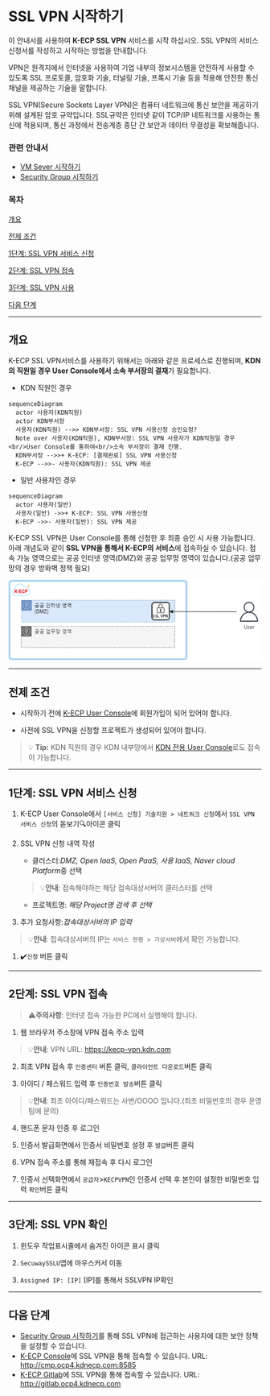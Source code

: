 # SSL VPN 시작하기

이 안내서를 사용하여 **K-ECP SSL VPN** 서비스를 시작 하십시오. SSL VPN의 서비스 신청서를 작성하고 시작하는 방법을 안내합니다.

VPN은 원격지에서 인터넷을 사용하여 기업 내부의 정보시스템을 안전하게 사용할 수 있도록 SSL 프로토콜, 암호화 기술, 터널링 기술, 프록시 기술 등을 적용해 안전한 통신 채널을 제공하는 기술을 말합니다.

SSL VPN(Secure Sockets Layer VPN)은 컴퓨터 네트워크에 통신 보안을 제공하기 위해 설계된 암호 규약입니다. SSL규약은 인터넷 같이 TCP/IP 네트워크를 사용하는 통신에 적용되며, 통신 과정에서 전송계층 종단 간 보안과 데이터 무결성을 확보해줍니다.

### 관련 안내서

- [VM Sever 시작하기](./VirtualMachine_started.md)
- [Security Group 시작하기](./SecurityGroup_started.md)

### 목차

[개요](#abstract)

[전제 조건](#precondition)

[1단계: SSL VPN 서비스 신청](#step1)

[2단계: SSL VPN 접속](#step2)

[3단계: SSL VPN 사용](#step3)

[다음 단계](#nextstep)

---

<span id ="abstract"/>

## 개요

K-ECP SSL VPN서비스를 사용하기 위해서는 아래와 같은 프로세스로 진행되며, **KDN의 직원일 경우 User Console에서 소속 부서장의 결재**가 필요합니다.

* KDN 직원인 경우
```mermaid
sequenceDiagram
  actor 사용자(KDN직원)
  actor KDN부서장
  사용자(KDN직원) -->> KDN부서장: SSL VPN 사용신청 승인요청?
  Note over 사용자(KDN직원), KDN부서장: SSL VPN 사용자가 KDN직원일 경우<br/>User Console를 통하여<br/>소속 부서장이 결재 진행.
  KDN부서장 -->>+ K-ECP: [결재완료] SSL VPN 사용신청
  K-ECP -->>- 사용자(KDN직원): SSL VPN 제공
```
* 일반 사용자인 경우
```mermaid
sequenceDiagram
  actor 사용자(일반)
  사용자(일반) ->>+ K-ECP: SSL VPN 사용신청
  K-ECP ->>- 사용자(일반): SSL VPN 제공
```

K-ECP SSL VPN은 User Console를 통해 신청한 후 최종 승인 시 사용 가능합니다. 아래 개념도와 같이 **SSL VPN을 통해서 K-ECP의 서비스**에 접속하실 수 있습니다. 접속 가능 영역으로는 공공 인터넷 영역(DMZ)와 공공 업무망 영역이 있습니다.(공공 업무망의 경우 방화벽 정책 필요)

![concept_sslvpn.png](./../resource/concept_sslvpn.png)

---

<span id= "precondition"/>

## 전제 조건

- 시작하기 전에 [K-ECP User Console](https://kecp.kdn.com/mbr/ "인터넷에서 접속 시")에 회원가입이 되어 있어야 합니다.

- 사전에 SSL VPN을 신청할 프로젝트가 생성되어 있어야 합니다.

> :bulb: **Tip:** KDN 직원의 경우 KDN 내부망에서 [KDN 전용 User Console](http://kdnecp.kdn.com:8585/mbr/ "KDN 내부망에서 접속 시")로도 접속이 가능합니다.

---

<span id= "step1"/>

## 1단계: SSL VPN 서비스 신청

1. K-ECP User Console에서 `[서비스 신청] 기술지원 > 네트워크 신청`에서 `SSL VPN 서비스 신청`의 돋보기:mag:아이콘 클릭

2. SSL VPN 신청 내역 작성
   
   * 클러스터:*DMZ, Open IaaS, Open PaaS, 사용 IaaS, Naver cloud Platform*중 선택
   
   > :bulb:**안내**: 접속해야하는 해당 접속대상서버의 클러스터를 선택
   
   * 프로젝트명: *해당 Project명 검색 후 선택*

3. 추가 요청사항:*접속대상서버의 IP 입력*

> :bulb:**안내**: 접속대상서버의 IP는 `서비스 현황 > 가상서버`에서 확인 가능합니다.

1. :heavy_check_mark:`신청` 버튼 클릭

---

<span id= "step2"/>

## 2단계: SSL VPN 접속

> :warning:**주의사항**: 인터넷 접속 가능한 PC에서 실행해야 합니다.

1. 웹 브라우저 주소창에 VPN 접속 주소 입력

> :bulb:**안내**: VPN URL: https://kecp-vpn.kdn.com

2. 최초 VPN 접속 후 `인증센터` 버튼 클릭, `클라이언트 다운로드`버튼 클릭

3. 아이디 / 패스워드 입력 후 `인증번호 발송`버튼 클릭

> :bulb:**안내**: 최초 아이디/패스워드는 사번/OOOO 입니다.(최초 비밀번호의 경우 운영팀에 문의)

4. 핸드폰 문자 인증 후 로그인

5. 인증서 발급화면에서 인증서 비밀번호 설정 후 `발급`버튼 클릭

6. VPN 접속 주소를 통해 재접속 후 다시 로그인

7. 인증서 선택화면에서 `공급자`>`KECPVPN`인 인증서 선택 후 본인이 설정한 비밀번호 입력 `확인`버튼 클릭

---

<span id= "step3"/>

## 3단계: SSL VPN 확인

1. 윈도우 작업표시줄에서 숨겨진 아이콘 표시 클릭

2. `SecuwaySSLU`앱에 마우스커서 이동

3. `Assigned IP: [IP]` [IP]를 통해서 SSLVPN IP확인

---

<span id= "nextstep"/>

## 다음 단계

- [Security Group 시작하기](./SecurityGroup_started.md)를 통해 SSL VPN에 접근하는 사용자에 대한 보안 정책을 설정할 수 있습니다.
- [K-ECP Console](http://cmp.ocp4.kdnecp.com:8585)에 SSL VPN을 통해 접속할 수 있습니다. URL: http://cmp.ocp4.kdnecp.com:8585
- [K-ECP Gitlab](http://gitlab.ocp4.kdnecp.com)에 SSL VPN을 통해 접속할 수 있습니다. URL: http://gitlab.ocp4.kdnecp.com
